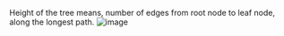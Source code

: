 Height of the tree means, number of edges from root node to leaf node, along the longest path.
![image](https://github.com/user-attachments/assets/fe579785-61cf-43f7-80b0-455f0f1d82e9)
